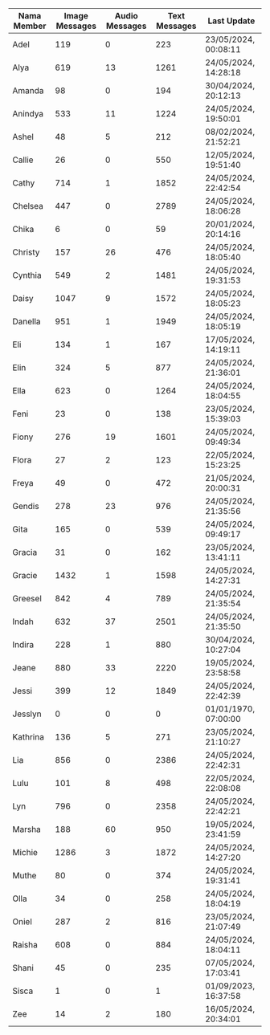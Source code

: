 | Nama Member | Image Messages | Audio Messages | Text Messages | Last Update |
| ------ | -------------- | -------------- | ------------- | ------------ |
| Adel | 119 | 0 | 223 | 23/05/2024, 00:08:11 |
| Alya | 619 | 13 | 1261 | 24/05/2024, 14:28:18 |
| Amanda | 98 | 0 | 194 | 30/04/2024, 20:12:13 |
| Anindya | 533 | 11 | 1224 | 24/05/2024, 19:50:01 |
| Ashel | 48 | 5 | 212 | 08/02/2024, 21:52:21 |
| Callie | 26 | 0 | 550 | 12/05/2024, 19:51:40 |
| Cathy | 714 | 1 | 1852 | 24/05/2024, 22:42:54 |
| Chelsea | 447 | 0 | 2789 | 24/05/2024, 18:06:28 |
| Chika | 6 | 0 | 59 | 20/01/2024, 20:14:16 |
| Christy | 157 | 26 | 476 | 24/05/2024, 18:05:40 |
| Cynthia | 549 | 2 | 1481 | 24/05/2024, 19:31:53 |
| Daisy | 1047 | 9 | 1572 | 24/05/2024, 18:05:23 |
| Danella | 951 | 1 | 1949 | 24/05/2024, 18:05:19 |
| Eli | 134 | 1 | 167 | 17/05/2024, 14:19:11 |
| Elin | 324 | 5 | 877 | 24/05/2024, 21:36:01 |
| Ella | 623 | 0 | 1264 | 24/05/2024, 18:04:55 |
| Feni | 23 | 0 | 138 | 23/05/2024, 15:39:03 |
| Fiony | 276 | 19 | 1601 | 24/05/2024, 09:49:34 |
| Flora | 27 | 2 | 123 | 22/05/2024, 15:23:25 |
| Freya | 49 | 0 | 472 | 21/05/2024, 20:00:31 |
| Gendis | 278 | 23 | 976 | 24/05/2024, 21:35:56 |
| Gita | 165 | 0 | 539 | 24/05/2024, 09:49:17 |
| Gracia | 31 | 0 | 162 | 23/05/2024, 13:41:11 |
| Gracie | 1432 | 1 | 1598 | 24/05/2024, 14:27:31 |
| Greesel | 842 | 4 | 789 | 24/05/2024, 21:35:54 |
| Indah | 632 | 37 | 2501 | 24/05/2024, 21:35:50 |
| Indira | 228 | 1 | 880 | 30/04/2024, 10:27:04 |
| Jeane | 880 | 33 | 2220 | 19/05/2024, 23:58:58 |
| Jessi | 399 | 12 | 1849 | 24/05/2024, 22:42:39 |
| Jesslyn | 0 | 0 | 0 | 01/01/1970, 07:00:00 |
| Kathrina | 136 | 5 | 271 | 23/05/2024, 21:10:27 |
| Lia | 856 | 0 | 2386 | 24/05/2024, 22:42:31 |
| Lulu | 101 | 8 | 498 | 22/05/2024, 22:08:08 |
| Lyn | 796 | 0 | 2358 | 24/05/2024, 22:42:21 |
| Marsha | 188 | 60 | 950 | 19/05/2024, 23:41:59 |
| Michie | 1286 | 3 | 1872 | 24/05/2024, 14:27:20 |
| Muthe | 80 | 0 | 374 | 24/05/2024, 19:31:41 |
| Olla | 34 | 0 | 258 | 24/05/2024, 18:04:19 |
| Oniel | 287 | 2 | 816 | 23/05/2024, 21:07:49 |
| Raisha | 608 | 0 | 884 | 24/05/2024, 18:04:11 |
| Shani | 45 | 0 | 235 | 07/05/2024, 17:03:41 |
| Sisca | 1 | 0 | 1 | 01/09/2023, 16:37:58 |
| Zee | 14 | 2 | 180 | 16/05/2024, 20:34:01 |
